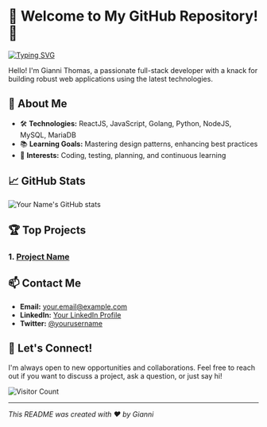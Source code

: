 # 🌟 Welcome to My GitHub Repository! 🌟

[![Typing SVG](https://readme-typing-svg.herokuapp.com?font=Fira+Code&duration=4000&pause=1000&color=3C8DBC&width=435&lines=Full-Stack+Developer;ReactJS+%7C+NodeJS+%7C+Golang+%7C+Python;Building+Scalable+Applications)](https://git.io/typing-svg)

Hello! I'm Gianni Thomas, a passionate full-stack developer with a knack for building robust web applications using the latest technologies.

## 🚀 About Me

- 🛠️ **Technologies:** ReactJS, JavaScript, Golang, Python, NodeJS, MySQL, MariaDB
- 📚 **Learning Goals:** Mastering design patterns, enhancing best practices
- 🎯 **Interests:** Coding, testing, planning, and continuous learning

## 📈 GitHub Stats

![Your Name's GitHub stats](https://github-readme-stats.vercel.app/api?username=yourusername&show_icons=true&theme=radical)

## 🏆 Top Projects

### 1. [Project Name](https://github.com/giannit28/Noel/)

## 📫 Contact Me

- **Email:** [your.email@example.com](mailto:your.email@example.com)
- **LinkedIn:** [Your LinkedIn Profile](https://www.linkedin.com/in/yourusername/)
- **Twitter:** [@yourusername](https://twitter.com/yourusername)

## 🌟 Let's Connect!

I'm always open to new opportunities and collaborations. Feel free to reach out if you want to discuss a project, ask a question, or just say hi!

![Visitor Count](https://profile-counter.glitch.me/yourusername/count.svg)

---

*This README was created with ❤️ by Gianni*

